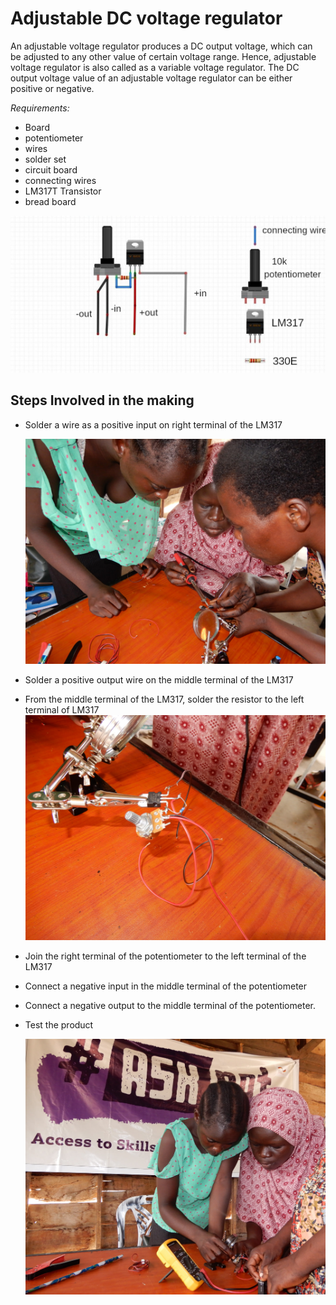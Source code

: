 # Adjustable DC voltage regulator

An adjustable voltage regulator produces a DC output voltage, which can be adjusted to any other value of certain voltage range. Hence, adjustable voltage regulator is also called as a variable voltage regulator. The DC output voltage value of an adjustable voltage regulator can be either positive or negative.
 
 _Requirements:_
 
* Board
* potentiometer
* wires 
* solder set
* circuit board
* connecting wires
* LM317T Transistor
* bread board

![DC-Voltage-Regulator-Schematics](images/variable-resistor.jpg)


## Steps Involved in the making 
-  Solder a wire as a positive input on right terminal of the LM317
  
    ![SOldering positive terminal of LM317](/images/Soldering.jpg)
-  Solder a positive output wire on the middle terminal of the LM317
-  From the middle terminal of the LM317, solder the resistor to the left terminal of LM317
![Complete adjustable voltage regulator](/images/Adj-on-making.jpg)
- Join the right terminal of the potentiometer to the left terminal of the LM317 
- Connect a negative input in the middle terminal of the potentiometer 
-  Connect a negative output to the middle terminal of the potentiometer. 
- Test the product

  ![VR - Testing](/images/Testing-AV.jpg)


